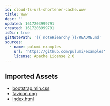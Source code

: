 ```yaml
---
id: cloud-ts-url-shortener-cache.www
title: Www
desc: ''
updated: 1617203999791
created: 1617203999791
isDir: true
gitNotePath: '{{ noteHiearchy }}/README.md'
sources:
  - name: pulumi examples
    url: 'https://github.com/pulumi/examples'
    license: Apache License 2.0
---
```

## Imported Assets

- [bootstrap.min.css](/assets/bootstrap.css)
- [favicon.png](/assets/favicon.png)
- [index.html](/assets/index.html)

